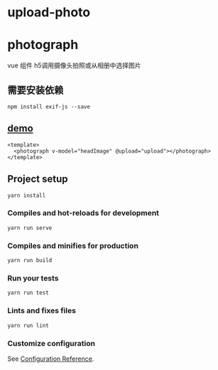# upload-photo



# photograph
vue 组件  h5调用摄像头拍照或从相册中选择图片

## 需要安装依赖

```
npm install exif-js --save
```

##  [demo](http://demo.leojuly.top/uploadPhoto/)
```
<template>
  <photograph v-model="headImage" @upload="upload"></photograph>
</template>
```


## Project setup
```
yarn install
```

### Compiles and hot-reloads for development
```
yarn run serve
```

### Compiles and minifies for production
```
yarn run build
```

### Run your tests
```
yarn run test
```

### Lints and fixes files
```
yarn run lint
```

### Customize configuration
See [Configuration Reference](https://cli.vuejs.org/config/).
